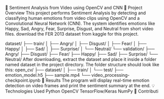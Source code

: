 📌 Sentiment Analysis from Video using OpenCV and CNN
🚀 Project Overview
This project performs Sentiment Analysis by detecting and classifying human emotions from video clips using OpenCV and a Convolutional Neural Network (CNN). The system identifies emotions like Happy, Sad, Angry, Fear, Surprise, Disgust, and Neutral from short video files.
download the FER 2013 dataset from kaggle for this project.

dataset/
├── train/
│   ├── Angry/
│   ├── Disgust/
│   ├── Fear/
│   ├── Happy/
│   ├── Sad/
│   ├── Surprise/
│   └── Neutral/
└── validation/
    ├── Angry/
    ├── Disgust/
    ├── Fear/
    ├── Happy/
    ├── Sad/
    ├── Surprise/
    └── Neutral/
After downloading, extract the dataset and place it inside a folder named dataset in the project directory.
The folder structure should look like this:
open_cv/
├── dataset/
│   ├── train/
│   └── test/
├── emotion_model.h5
├── sample.mp4
└── video_processing-checkpoint.ipynb
🎉 Results
The program will display real-time emotion detection on video frames and print the sentiment summary at the end.
💡 Technologies Used
Python
OpenCV
TensorFlow/Keras
NumPy
📧 Contributi
